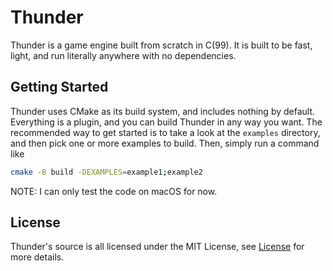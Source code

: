# Thunder

Thunder is a game engine built from scratch in C(99). 
It is built to be fast, light, and run literally anywhere with no dependencies.

## Getting Started
Thunder uses CMake as its build system, and includes nothing by default.
Everything is a plugin, and you can build Thunder in any way you want.
The recommended way to get started is to take a look at the `examples` directory,
and then pick one or more examples to build. Then, simply run a command like
```sh
cmake -B build -DEXAMPLES=example1;example2
```

NOTE: I can only test the code on macOS for now.

## License
Thunder's source is all licensed under the MIT License, see
[License](LICENSE)
for more details.
